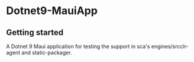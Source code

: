 # Dotnet9-MauiApp

## Getting started

A Dotnet 9 Maui application for testing the support in sca's engines/srcclr-agent and static-packager.
